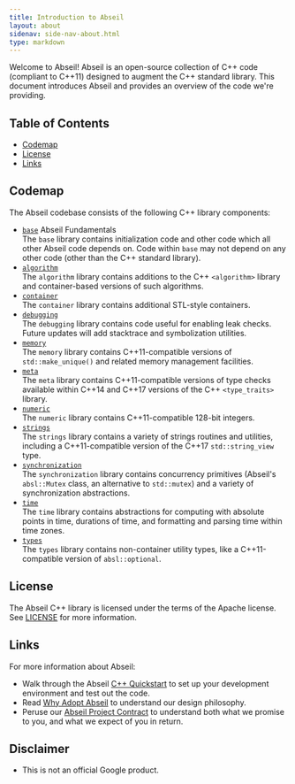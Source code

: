 ```yaml
---
title: Introduction to Abseil
layout: about
sidenav: side-nav-about.html
type: markdown
---
```


Welcome to Abseil! Abseil is an open-source collection of C++ code (compliant to
C++11) designed to augment the C++ standard library. This document introduces
Abseil and provides an overview of the code we're providing.

## Table of Contents

- [Codemap](#codemap)
- [License](#license)
- [Links](#links)

## Codemap

The Abseil codebase consists of the following C++ library components:

* [`base`](base/) Abseil Fundamentals
  <br /> The `base` library contains initialization code and other code which
  all other Abseil code depends on. Code within `base` may not depend on any
  other code (other than the C++ standard library).
* [`algorithm`](algorithm/)
  <br /> The `algorithm` library contains additions to the C++ `<algorithm>`
  library and container-based versions of such algorithms.
* [`container`](container)
  <br /> The `container` library contains additional STL-style containers.
* [`debugging`](debugging)
  <br /> The `debugging` library contains code useful for enabling leak
  checks. Future updates will add stacktrace and symbolization utilities.
* [`memory`](memory)
  <br /> The `memory` library contains C++11-compatible versions of
  `std::make_unique()` and related memory management facilities.
* [`meta`](meta)
  <br /> The `meta` library contains C++11-compatible versions of type checks
  available within C++14 and C++17 versions of the C++ `<type_traits>` library.
* [`numeric`](numeric)
  <br /> The `numeric` library contains C++11-compatible 128-bit integers.
* [`strings`](strings)
  <br /> The `strings` library contains a variety of strings routines and
  utilities, including a C++11-compatible version of the C++17
  `std::string_view` type.
* [`synchronization`](synchronization)
  <br /> The `synchronization` library contains concurrency primitives (Abseil's
  `absl::Mutex` class, an alternative to `std::mutex`) and a variety of
  synchronization abstractions.
* [`time`](time)
  <br /> The `time` library contains abstractions for computing with absolute
  points in time, durations of time, and formatting and parsing time within
  time zones.
* [`types`](types)
  <br /> The `types` library contains non-container utility types, like a 
  C++11-compatible version of `absl::optional`.

## License

The Abseil C++ library is licensed under the terms of the Apache
license. See [LICENSE](LICENSE) for more information.

## Links

For more information about Abseil:

* Walk through the Abseil [C++ Quickstart](/docs/cpp/quickstart) to set up your
  development environment and test out the code.
* Read [Why Adopt Abseil](/about/philosophy) to understand our
  design philosophy.
* Peruse our [Abseil Project Contract](/about/contract) to
  understand both what we promise to you, and what we expect of you in return.

## Disclaimer

*   This is not an official Google product.